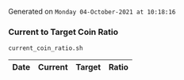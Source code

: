 Generated on `Monday 04-October-2021 at 10:18:16`

### Current to Target Coin Ratio
`current_coin_ratio.sh`

Date|Current|Target|Ratio
---|---|---|---
